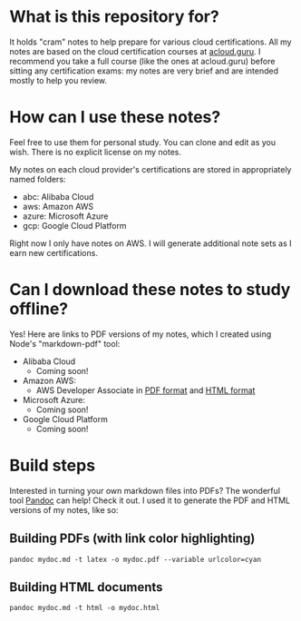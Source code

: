 # What is this repository for? 

It holds "cram" notes to help prepare for various cloud certifications. All my notes are based on the cloud certification courses at [acloud.guru](https://acloud.guru). I recommend you take a full course (like the ones at acloud.guru) before sitting any certification exams: my notes are very brief and are intended mostly to help you review.

# How can I use these notes?

Feel free to use them for personal study. You can clone and edit as you wish. There is no explicit license on my notes.

My notes on each cloud provider's certifications are stored in appropriately named folders:
- abc: Alibaba Cloud
- aws: Amazon AWS
- azure: Microsoft Azure
- gcp: Google Cloud Platform

Right now I only have notes on AWS. I will generate additional note sets as I earn new certifications. 

# Can I download these notes to study offline? 

Yes! Here are links to PDF versions of my notes, which I created using Node's "markdown-pdf" tool:

- Alibaba Cloud
    - Coming soon!
- Amazon AWS:
    - AWS Developer Associate in [PDF format](aws/aws_certified_developer_associate.pdf) and [HTML format](aws/aws_certified_developer_associate.html)
- Microsoft Azure:
    - Coming soon!
- Google Cloud Platform
    - Coming soon!

# Build steps

Interested in turning your own markdown files into PDFs? The wonderful tool [Pandoc](https://pandoc.org/) can help! Check it out. I used it to generate the PDF and HTML versions of my notes, like so:

## Building PDFs (with link color highlighting)

`pandoc mydoc.md -t latex -o mydoc.pdf --variable urlcolor=cyan`

## Building HTML documents

`pandoc mydoc.md -t html -o mydoc.html`
